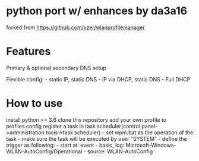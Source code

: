 # python port w/ enhances by da3a16
forked from https://github.com/xzer/wlanprofilemanager

# Features

Primary & optional secondary DNS setup

Flexible config:
	- static IP, static DNS
	- IP via DHCP, static DNS
	- Full DHCP

# How to use

install python >= 3.6
clone this repository
add your own profile to profiles.config
register a task in task scheduler(control panel->administration tools->task scheduler)
	- set wpm.bat as the operation of the task
	- make sure the task will be executed by user "SYSTEM"
	- define the trigger as following:
		- start at: event
		- basic, log: Microsoft-Windows-WLAN-AutoConfig/Operational
		- source: WLAN-AutoConfig